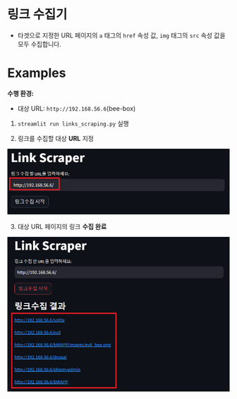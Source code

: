 # 링크 수집기

- 타겟으로 지정한 URL 페이지의 `a` 태그의 `href` 속성 값, `img` 태그의 `src` 속성 값을 모두 수집합니다.

# Examples

**수행 환경:**

- 대상 URL: `http://192.168.56.6`(bee-box)


1. `streamlit run links_scraping.py` 실행

2. 링크를 수집할 대상 **URL** 지정

![Link Scraper Example 1](images/link-scraper-1.png)

3. 대상 URL 페이지의 링크 **수집 완료**

![Link Scraper Example 2](images/link-scraper-2.png)





